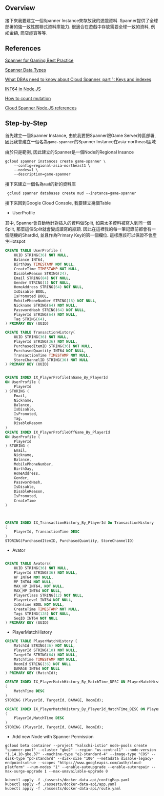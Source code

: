 ## Overview

接下來我要建立一個Spanner Instance來存放我的遊戲資料. Spanner提供了全球部署的強一致性關聯式資料庫能力. 很適合在遊戲中存放需要全球一致的資料, 例如金額, 商店虛寶等等.

## References

[Spanner for Gaming Best Practice](https://cloud.google.com/solutions/best-practices-cloud-spanner-gaming-database)

[Spanner Data Types](https://cloud.google.com/spanner/docs/data-types)

[What DBAs need to know about Cloud Spanner, part 1: Keys and indexes](https://cloud.google.com/blog/products/gcp/what-dbas-need-to-know-about-cloud-spanner-part-1-keys-and-indexes)

[INT64 in Node.JS](https://nagachiang.github.io/implement-api-to-insert-and-read-int64-with-spanner-in-nodejs-chinese/#)

[How to count mutation](https://github.com/googleapis/google-cloud-go/issues/1721)

[Cloud Spanner Node.JS references](https://googleapis.dev/nodejs/spanner/latest/)

## Step-by-Step

首先建立一個Spanner Instance, 由於我要把Spanner跟Game Server跨區部署, 因此我會建立一個名為`game-spanner`的Spanner Instance在asia-northeast區域

由於只是範例, 因此建立的Spanner是一個Node的Regional Insance

```shell
gcloud spanner instances create game-spanner \
    --config=regional-asia-northeast1 \
    --nodes=1 \
    --description=game-spanner
```

接下來建立一個名為`mud`的新的資料庫

```shell
 gcloud spanner databases create mud --instance=game-spanner
```

接下來回到Google Cloud Console, 我要建立幾個Table

-   UserProfile
<!--
|  Column Name	| Column Type | Is PK	| Comment 	| 
|------|------|------|------|
|  ShardId	| INT64 	| | ShardId 	|  
|  PlayerId | String | | Player ID |
|  Email | String | | Player's email |
|  Nickname | String | | Player's nick name |
|  Balance | INT64 | | Player's credit balance |
-->
其中, Spanner會自動地針對插入的資料做Split, 如果太多資料被寫入到同一個Split, 那麼這個Split就會變成讀寫的瓶頸. 因此在這裡我的每一筆記錄前都會有一個隨機的ShardId, 並且作為Primary Key的第一個欄位. 這樣應該可以保證不會產生Hotspot

```sql
CREATE TABLE UserProfile (
	UUID STRING(36) NOT NULL,
	Balance INT64,
	BirthDay TIMESTAMP NOT NULL,
	CreateTime TIMESTAMP NOT NULL,
	DisableReason STRING(24),
	Email STRING(84) NOT NULL,
	Gender STRING(1) NOT NULL,
	HomeAddress STRING(64) NOT NULL,
	IsDisable BOOL,
	IsPromoted BOOL,
	MobilePhoneNumber STRING(16) NOT NULL,
	Nickname STRING(64) NOT NULL,
	PasswordHash STRING(64) NOT NULL,
	PlayerId STRING(64) NOT NULL,
	Tag STRING(64),
) PRIMARY KEY (UUID)

CREATE TABLE TransactionHistory(
    UUID STRING(36) NOT NULL,  
    PlayerId STRING(36) NOT NULL,    
    PurchasedItemID STRING(36) NOT NULL,
    PurchasedQuantity INT64 NOT NULL,
    TransactionTime TIMESTAMP NOT NULL,
    StoreChannelID STRING(36) NOT NULL
) PRIMARY KEY (UUID)


CREATE INDEX IX_PlayerProfileInGame_By_PlayerId 
ON UserProfile (
    PlayerId
) STORING (
    Email,
    Nickname,
    Balance,
    IsDisable,
    IsPromoted,
    Tag,
    DisableReason
)
CREATE INDEX IX_PlayerProfileOffGame_By_PlayerId 
ON UserProfile (
    PlayerId
) STORING (
    Email,
    Nickname,
    Balance,
    MobilePhoneNumber,
    BirthDay,
    HomeAddress,
    Gender,
    PasswordHash,
    IsDisable,
    DisableReason,
    IsPromoted,
    CreateTime
)



CREATE INDEX IX_TransactionHistory_By_PlayerId On TransactionHistory
(
    PlayerId, TransactionTime DESC
)
STORING(PurchasedItemID, PurchasedQuantity, StoreChannelID)

```
-   Avator
```sql

CREATE TABLE Avators(
    UUID STRING(36) NOT NULL,  
    PlayerId STRING(36) NOT NULL,    
    HP INT64 NOT NULL,
    MP INT64 NOT NULL,
    MAX_HP INT64, NOT NULL,
    MAX_MP INT64 NOT NULL,
    PlayerClass STRING(12) NOT NULL,
    PlayerLevel INT64 NOT NULL,
    IsOnline BOOL NOT NULL,
    CreateTime TIMESTAMP NOT NULL,
    Tags STRING(128) NOT NULL,
    SeqID INT64 NOT NULL
) PRIMARY KEY (UUID)

```
-   PlayerMatchHistory
<!--
|  Column Name	| Column Type 	|Is PK|  Comment 	| 
|------|------|------|------|
|  ShardId	| String 	| | ShardId 	|  	
|  PlayerId	| String | | Player Id/Name  	|  	
|  TargetId	| String 	| | Opponent Player Id/Name 	|  	
|  MatchTime | TimeStamp | | When did this match started |
|  MatchId | String | | How many times this player matches agaist this opponent |
-->
```sql
CREATE TABLE PlayerMatchHistory (
    MatchId STRING(36) NOT NULL,
    PlayerId STRING(10) NOT NULL,
    TargetId STRING(64) NOT NULL,
    MatchTime TIMESTAMP NOT NULL,
    RoomId STRING(36) NOT NULL
    DAMAGE INT64 NOT NULL
) PRIMARY KEY (MatchId);

CREATE INDEX IX_PlayerMatchHistory_By_MatchTime_DESC ON PlayerMatchHistory
(
    MatchTime DESC
)
STORING (PlayerId, TargetId, DAMAGE, RoomId);

CREATE INDEX IX_PlayerMatchHistory_By_PlayerId_MatchTime_DESC ON PlayerMatchHistory
(
    PlayerId,MatchTime DESC
)
STORING (PlayerId, TargetId, DAMAGE, RoomId);
```



-   Add new Node with Spanner Permission

```shell
gcloud beta container --project "kalschi-istio" node-pools create "spanner-pool" --cluster "gke2" --region "us-central1" --node-version "1.14.10-gke.37" --machine-type "e2-standard-4" --image-type "COS" --disk-type "pd-standard" --disk-size "100" --metadata disable-legacy-endpoints=true --scopes "https://www.googleapis.com/auth/cloud-platform" --num-nodes "1" --enable-autoupgrade --enable-autorepair --max-surge-upgrade 1 --max-unavailable-upgrade 0
```

```shell
kubectl apply -f ./assests/docker-data-api/configMap.yaml
kubectl apply -f ./assests/docker-data-api/app.yaml
kubectl apply -f ./assests/docker-data-api/route.yaml
```